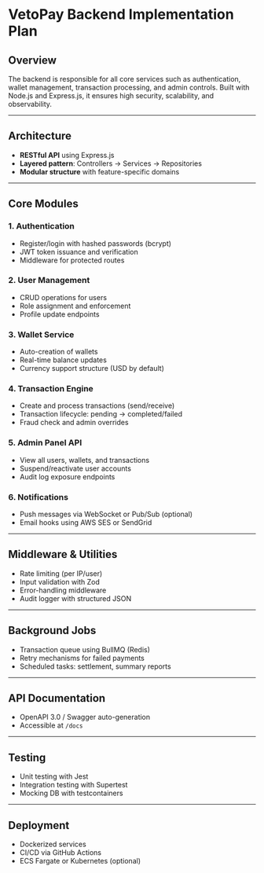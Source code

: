 
# VetoPay Backend Implementation Plan

## Overview
The backend is responsible for all core services such as authentication, wallet management, transaction processing, and admin controls. Built with Node.js and Express.js, it ensures high security, scalability, and observability.

---

## Architecture
- **RESTful API** using Express.js
- **Layered pattern**: Controllers → Services → Repositories
- **Modular structure** with feature-specific domains

---

## Core Modules

### 1. Authentication
- Register/login with hashed passwords (bcrypt)
- JWT token issuance and verification
- Middleware for protected routes

### 2. User Management
- CRUD operations for users
- Role assignment and enforcement
- Profile update endpoints

### 3. Wallet Service
- Auto-creation of wallets
- Real-time balance updates
- Currency support structure (USD by default)

### 4. Transaction Engine
- Create and process transactions (send/receive)
- Transaction lifecycle: pending → completed/failed
- Fraud check and admin overrides

### 5. Admin Panel API
- View all users, wallets, and transactions
- Suspend/reactivate user accounts
- Audit log exposure endpoints

### 6. Notifications
- Push messages via WebSocket or Pub/Sub (optional)
- Email hooks using AWS SES or SendGrid

---

## Middleware & Utilities
- Rate limiting (per IP/user)
- Input validation with Zod
- Error-handling middleware
- Audit logger with structured JSON

---

## Background Jobs
- Transaction queue using BullMQ (Redis)
- Retry mechanisms for failed payments
- Scheduled tasks: settlement, summary reports

---

## API Documentation
- OpenAPI 3.0 / Swagger auto-generation
- Accessible at `/docs`

---

## Testing
- Unit testing with Jest
- Integration testing with Supertest
- Mocking DB with testcontainers

---

## Deployment
- Dockerized services
- CI/CD via GitHub Actions
- ECS Fargate or Kubernetes (optional)

